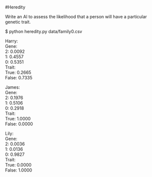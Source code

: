#Heredity

Write an AI to assess the likelihood that a person will have a particular genetic trait.

$ python heredity.py data/family0.csv  

Harry:  
    Gene:  
      2: 0.0092   
      1: 0.4557  
      0: 0.5351  
    Trait:  
      True: 0.2665  
      False: 0.7335  
    
James:   
    Gene:  
      2: 0.1976  
      1: 0.5106  
      0: 0.2918  
    Trait:  
      True: 1.0000  
      False: 0.0000  
    
Lily:  
    Gene:  
      2: 0.0036  
      1: 0.0136  
      0: 0.9827  
    Trait:  
      True: 0.0000  
      False: 1.0000  
